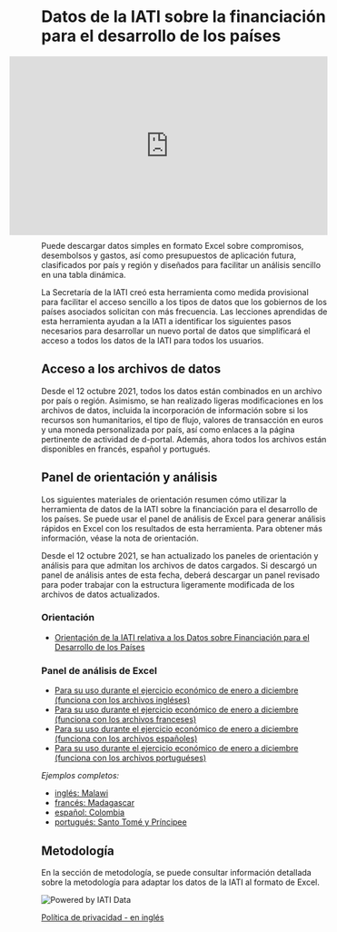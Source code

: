 # Datos de la IATI sobre la financiación para el desarrollo de los países

<iframe width="560" height="315" src="https://www.youtube.com/embed/5774Jc1WXno?controls=0" title="YouTube video player" frameborder="0" allow="accelerometer; autoplay; clipboard-write; encrypted-media; gyroscope; picture-in-picture" allowfullscreen align="right" style="margin:0px 0px 10px 10px;"></iframe>

Puede descargar datos simples en formato Excel sobre compromisos, desembolsos y gastos, así como presupuestos de aplicación futura, clasificados por país y región y diseñados para facilitar un análisis sencillo en una tabla dinámica.

La Secretaría de la IATI creó esta herramienta como medida provisional para facilitar el acceso sencillo a los tipos de datos que los gobiernos de los países asociados solicitan con más frecuencia. Las lecciones aprendidas de esta herramienta ayudan a la IATI a identificar los siguientes pasos necesarios para desarrollar un nuevo portal de datos que simplificará el acceso a todos los datos de la IATI para todos los usuarios.

## Acceso a los archivos de datos

Desde el 12 octubre 2021, todos los datos están combinados en un archivo por país o región. Asimismo, se han realizado ligeras modificaciones en los archivos de datos, incluida la incorporación de información sobre si los recursos son humanitarios, el tipo de flujo, valores de transacción en euros y una moneda personalizada por país, así como enlaces a la página pertinente de actividad de d-portal. Además, ahora todos los archivos están disponibles en francés, español y portugués.

<download-file></download-file>

## Panel de orientación y análisis

Los siguientes materiales de orientación resumen cómo utilizar la herramienta de datos de la IATI sobre la financiación para el desarrollo de los países. Se puede usar el panel de análisis de Excel para generar análisis rápidos en Excel con los resultados de esta herramienta. Para obtener más información, véase la nota de orientación.

Desde el 12 octubre 2021, se han actualizado los paneles de orientación y análisis para que admitan los archivos de datos cargados. Si descargó un panel de análisis antes de esta fecha, deberá descargar un panel revisado para poder trabajar con la estructura ligeramente modificada de los archivos de datos actualizados.


### Orientación

* [Orientación de la IATI relativa a los Datos sobre Financiación para el Desarrollo de los Países](/guidance/IATI%20CDFD%20Guidance_v2_ES.pdf)

### Panel de análisis de Excel

* [Para su uso durante el ejercicio económico de enero a diciembre (funciona con los archivos ingléses)](/dashboards/v2%20IATI%20CDFD%20Analysis%20Dashboard_Jan-Dec.xlsx)
* [Para su uso durante el ejercicio económico de enero a diciembre (funciona con los archivos franceses)](/dashboards/v2%20Tableau%20de%20bord%20d’analyse%20de%20l’outil%20CDFD%20de%20l’IITA_Jan-Dec_FR.xlsx)
* [Para su uso durante el ejercicio económico de enero a diciembre (funciona con los archivos españoles)](/dashboards/v2%20Panel%20de%20analisis_Eni-Dic_ES.xlsx)
* [Para su uso durante el ejercicio económico de enero a diciembre (funciona con los archivos portuguéses)](/dashboards/v2%20Painel%20de%20Análise%20de%20DFDP%20da%20IATI_Jan-Dez_PT.xlsx)

_Ejemplos completos:_

* [inglés: Malawi](/dashboards/v2%20IATI%20CDFD%20Analysis%20Dashboard_Jan-Dec_Malawi%20Example.xlsx)
* [francés: Madagascar](/dashboards/v2%20Tableau%20de%20bord%20d’analyse%20de%20l’outil%20CDFD%20de%20l’IITA_Jan-Déc_FR_Madagascar.xlsx)
* [español: Colombia](/dashboards/v2%20Panel%20de%20análisis_Eni-Dic_ES_Colombia.xlsx)
* [portugués: Santo Tomé y Príncipee](/dashboards/v2%20Painel%20de%20Análise%20de%20DFDP%20da%20IATI_Jan-Dez_PT_São%20Tomé%20e%20Príncipe.xlsx)

## Metodología

En la sección de metodología, se puede consultar información detallada sobre la metodología para adaptar los datos de la IATI al formato de Excel.

<p class="center-logo">
	<img src="/powered-by-iati.png" alt="Powered by IATI Data" />
</p>

[Política de privacidad - en inglés](https://iatistandard.org/en/privacy-policy/)
